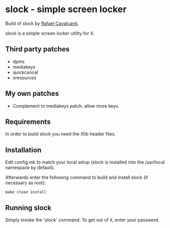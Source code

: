 # slock - simple screen locker

Build of slock by [Rafael Cavalcanti](https://rafaelc.org/dev).

slock is a simple screen locker utility for X.

## Third party patches

- dpms
- mediakeys
- quickcancel
- xresources

## My own patches

- Complement to mediakeys patch: allow more keys.

## Requirements

In order to build slock you need the Xlib header files.

## Installation

Edit config.mk to match your local setup (slock is installed into
the /usr/local namespace by default).

Afterwards enter the following command to build and install slock
(if necessary as root):

    make clean install

## Running slock

Simply invoke the 'slock' command. To get out of it, enter your password.

